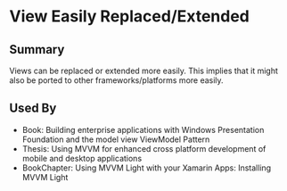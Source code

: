 # View Easily Replaced/Extended

## Summary
Views can be replaced or extended more easily.
This implies that it might also be ported to other frameworks/platforms more easily.


## Used By
* Book: Building enterprise applications with Windows Presentation Foundation and the model view ViewModel Pattern
* Thesis: Using MVVM for enhanced cross platform development of mobile and desktop applications
* BookChapter: Using MVVM Light with your Xamarin Apps: Installing MVVM Light

